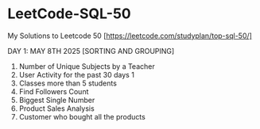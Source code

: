 # LeetCode-SQL-50

My Solutions to Leetcode 50 [https://leetcode.com/studyplan/top-sql-50/]


DAY 1: MAY 8TH 2025 [SORTING AND GROUPING]
1. Number of Unique Subjects by a Teacher
2. User Activity for the past 30 days 1
3. Classes more than 5 students
4. Find Followers Count
5. Biggest Single Number
6. Product Sales Analysis
7. Customer who bought all the products
 
